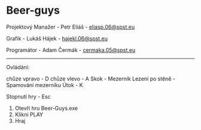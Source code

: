 # Beer-guys
Projektový Manažer - Petr Eliáš - eliasp.06@spst.eu

Grafik - Lukáš Hájek - hajekl.06@spst.eu

Programátor - Adam Čermák - cermaka.05@spst.eu

---------------------------------------------

Ovládání:

chůze vpravo - D
chůze vlevo - A
Skok - Mezerník
Lezení po stěně - Spamování mezerníku
Útok - K

Stopnutí hry - Esc

1) Otevři hru Beer-Guys.exe
2) Klikni PLAY
3) Hraj
